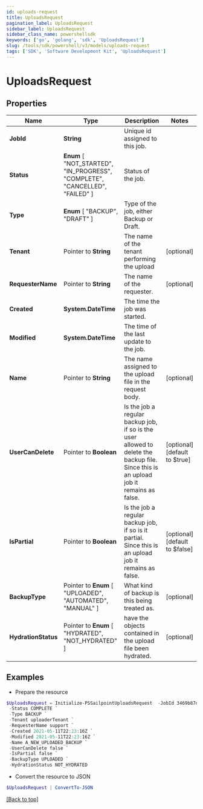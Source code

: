 ```yaml
---
id: uploads-request
title: UploadsRequest
pagination_label: UploadsRequest
sidebar_label: UploadsRequest
sidebar_class_name: powershellsdk
keywords: ['go', 'golang', 'sdk', 'UploadsRequest'] 
slug: /tools/sdk/powershell/v3/models/uploads-request
tags: ['SDK', 'Software Development Kit', 'UploadsRequest']
---
```



# UploadsRequest

## Properties

Name | Type | Description | Notes
------------ | ------------- | ------------- | -------------
**JobId** |  **String** | Unique id assigned to this job. | 
**Status** |   **Enum** [  "NOT_STARTED",    "IN_PROGRESS",    "COMPLETE",    "CANCELLED",    "FAILED" ] | Status of the job. | 
**Type** |   **Enum** [  "BACKUP",    "DRAFT" ] | Type of the job, either Backup or Draft. | 
**Tenant** |  Pointer to **String** | The name of the tenant performing the upload | [optional] 
**RequesterName** |  Pointer to **String** | The name of the requester. | [optional] 
**Created** |  **System.DateTime** | The time the job was started. | 
**Modified** |  **System.DateTime** | The time of the last update to the job. | 
**Name** |  Pointer to **String** | The name assigned to the upload file in the request body. | [optional] 
**UserCanDelete** |  Pointer to **Boolean** | Is the job a regular backup job, if so is the user allowed to delete the backup file. Since this is an upload job it remains as false. | [optional] [default to $true]
**IsPartial** |  Pointer to **Boolean** | Is the job a regular backup job, if so is it partial. Since this is an upload job it remains as false. | [optional] [default to $false]
**BackupType** |  Pointer to  **Enum** [  "UPLOADED",    "AUTOMATED",    "MANUAL" ] | What kind of backup is this being treated as. | [optional] 
**HydrationStatus** |  Pointer to  **Enum** [  "HYDRATED",    "NOT_HYDRATED" ] | have the objects contained in the upload file been hydrated. | [optional] 

## Examples

- Prepare the resource
```powershell
$UploadsRequest = Initialize-PSSailpointUploadsRequest  -JobId 3469b87d-48ca-439a-868f-2160001da8c1 `
 -Status COMPLETE `
 -Type BACKUP `
 -Tenant uploaderTenant `
 -RequesterName support `
 -Created 2021-05-11T22:23:16Z `
 -Modified 2021-05-11T22:23:16Z `
 -Name A_NEW_UPLOADED_BACKUP `
 -UserCanDelete false `
 -IsPartial false `
 -BackupType UPLOADED `
 -HydrationStatus NOT_HYDRATED
```

- Convert the resource to JSON
```powershell
$UploadsRequest | ConvertTo-JSON
```


[[Back to top]](#) 

